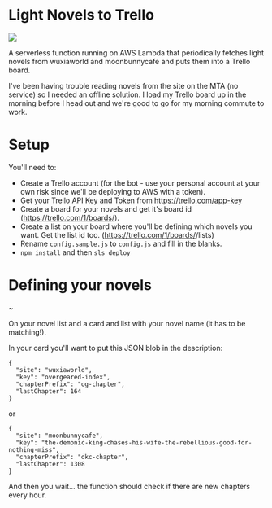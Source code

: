# Light Novels to Trello

![](https://media.giphy.com/media/l3mZ71Pw3D6xQ0brG/giphy.gif)

A serverless function running on AWS Lambda that periodically fetches light novels from wuxiaworld and moonbunnycafe and puts them into a Trello board.

I've been having trouble reading novels from the site on the MTA (no service) so I needed an offline solution. I load my Trello board up in the morning before I head out and we're good to go for my morning commute to work.

# Setup

You'll need to:

- Create a Trello account (for the bot - use your personal account at your own risk since we'll be deploying to AWS with a token).
- Get your Trello API Key and Token from https://trello.com/app-key
- Create a board for your novels and get it's board id (https://trello.com/1/boards/<boardShortId>).
- Create a list on your board where you'll be defining which novels you want. Get the list id too. (https://trello.com/1/boards/<boardShortId>/lists)
- Rename `config.sample.js` to `config.js` and fill in the blanks.
- `npm install` and then `sls deploy`

# Defining your novels

~[](https://gyazo.com/835db3b6cd942d05f0fa6f5e035383bc)

On your novel list and a card and list with your novel name (it has to be matching!).

In your card you'll want to put this JSON blob in the description:

```
{
  "site": "wuxiaworld",
  "key": "overgeared-index",
  "chapterPrefix": "og-chapter",
  "lastChapter": 164
}
```

or 


```
{
  "site": "moonbunnycafe",
  "key": "the-demonic-king-chases-his-wife-the-rebellious-good-for-nothing-miss",
  "chapterPrefix": "dkc-chapter",
  "lastChapter": 1308
}
```

And then you wait... the function should check if there are new chapters every hour.
